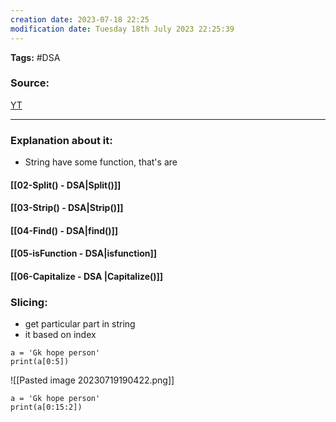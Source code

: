 ```yaml
---
creation date: 2023-07-18 22:25
modification date: Tuesday 18th July 2023 22:25:39
---
```


**Tags:** #DSA 

### Source:
[YT](https://www.youtube.com/watch?v=QyM6bq5JzmU)

--------------------------------------

### Explanation about it:

* String have some function, that's are

#### [[02-Split() - DSA|Split()]]

#### [[03-Strip() - DSA|Strip()]]

#### [[04-Find() - DSA|find()]]

#### [[05-isFunction - DSA|isfunction]]

#### [[06-Capitalize - DSA |Capitalize()]]


### Slicing:

* get particular part in string
* it based on index

```
a = 'Gk hope person'
print(a[0:5])
```

![[Pasted image 20230719190422.png]]

```
a = 'Gk hope person'
print(a[0:15:2])
```
